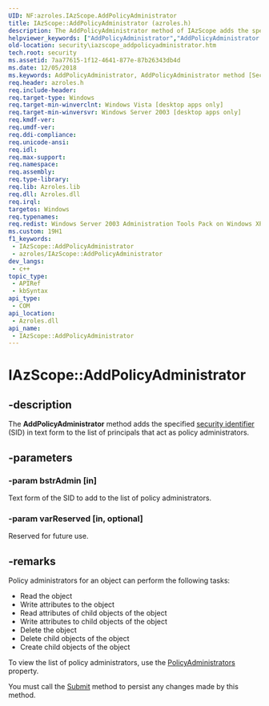 ```yaml
---
UID: NF:azroles.IAzScope.AddPolicyAdministrator
title: IAzScope::AddPolicyAdministrator (azroles.h)
description: The AddPolicyAdministrator method of IAzScope adds the specified security identifier in text form to the list of principals that act as policy administrators.
helpviewer_keywords: ["AddPolicyAdministrator","AddPolicyAdministrator method [Security]","AddPolicyAdministrator method [Security]","AzScope object","AddPolicyAdministrator method [Security]","IAzScope interface","AzScope object [Security]","AddPolicyAdministrator method","IAzScope interface [Security]","AddPolicyAdministrator method","IAzScope.AddPolicyAdministrator","IAzScope::AddPolicyAdministrator","azroles/IAzScope::AddPolicyAdministrator","security.iazscope_addpolicyadministrator"]
old-location: security\iazscope_addpolicyadministrator.htm
tech.root: security
ms.assetid: 7aa77615-1f12-4641-877e-87b26343db4d
ms.date: 12/05/2018
ms.keywords: AddPolicyAdministrator, AddPolicyAdministrator method [Security], AddPolicyAdministrator method [Security],AzScope object, AddPolicyAdministrator method [Security],IAzScope interface, AzScope object [Security],AddPolicyAdministrator method, IAzScope interface [Security],AddPolicyAdministrator method, IAzScope.AddPolicyAdministrator, IAzScope::AddPolicyAdministrator, azroles/IAzScope::AddPolicyAdministrator, security.iazscope_addpolicyadministrator
req.header: azroles.h
req.include-header: 
req.target-type: Windows
req.target-min-winverclnt: Windows Vista [desktop apps only]
req.target-min-winversvr: Windows Server 2003 [desktop apps only]
req.kmdf-ver: 
req.umdf-ver: 
req.ddi-compliance: 
req.unicode-ansi: 
req.idl: 
req.max-support: 
req.namespace: 
req.assembly: 
req.type-library: 
req.lib: Azroles.lib
req.dll: Azroles.dll
req.irql: 
targetos: Windows
req.typenames: 
req.redist: Windows Server 2003 Administration Tools Pack on Windows XP
ms.custom: 19H1
f1_keywords:
 - IAzScope::AddPolicyAdministrator
 - azroles/IAzScope::AddPolicyAdministrator
dev_langs:
 - c++
topic_type:
 - APIRef
 - kbSyntax
api_type:
 - COM
api_location:
 - Azroles.dll
api_name:
 - IAzScope::AddPolicyAdministrator
---
```


# IAzScope::AddPolicyAdministrator


## -description

The <b>AddPolicyAdministrator</b> method adds the specified <a href="/windows/desktop/SecGloss/s-gly">security identifier</a> (SID) in text form  to the list of principals that act as policy administrators.

## -parameters

### -param bstrAdmin [in]

Text form of the SID to add to the list of policy administrators.

### -param varReserved [in, optional]

Reserved for future use.

## -remarks

Policy administrators for an object can perform the following tasks:

<ul>
<li>Read the object</li>
<li>Write attributes to the object</li>
<li>Read attributes of child objects of the object</li>
<li>Write attributes to child objects of the object</li>
<li>Delete the object</li>
<li>Delete child objects of the object</li>
<li>Create child objects of the object</li>
</ul>
To view the list of policy administrators, use the <a href="/windows/desktop/api/azroles/nf-azroles-iazscope-get_policyadministrators">PolicyAdministrators</a> property.

You must call the <a href="/windows/desktop/api/azroles/nf-azroles-iazscope-submit">Submit</a> method to persist any changes made by this method.

